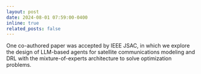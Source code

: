 ```yaml
---
layout: post
date: 2024-08-01 07:59:00-0400
inline: true
related_posts: false
---
```


One co-authored paper was accepted by IEEE JSAC, in which we explore the design of LLM-based agents for satellite communications modeling and DRL with the mixture-of-experts architecture to solve optimization problems.
